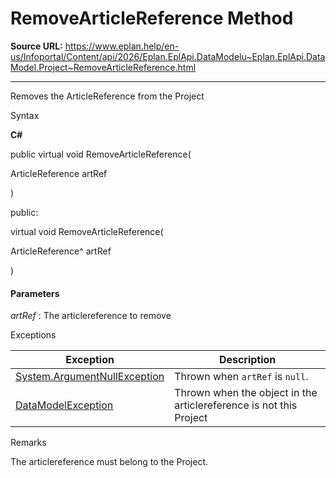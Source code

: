 # RemoveArticleReference Method

**Source URL:** https://www.eplan.help/en-us/Infoportal/Content/api/2026/Eplan.EplApi.DataModelu~Eplan.EplApi.DataModel.Project~RemoveArticleReference.html

---

Removes the ArticleReference from the Project

Syntax

**C#**



public virtual void RemoveArticleReference( 

   ArticleReference artRef

)

public:

virtual void RemoveArticleReference( 

   ArticleReference^ artRef

)


#### Parameters

*artRef*
:   The articlereference to remove

Exceptions

| Exception | Description |
| --- | --- |
| [System.ArgumentNullException](#) | Thrown when `artRef` is `null`. |
| [DataModelException](Eplan.EplApi.DataModelu~Eplan.EplApi.DataModel.DataModelException.html) | Thrown when the object in the articlereference is not this Project |

Remarks

The articlereference must belong to the Project.
